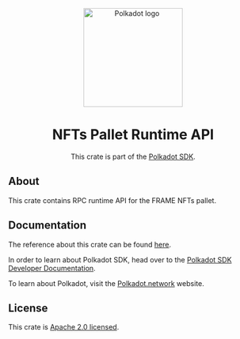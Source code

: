 <div align="center">

<img src="https://raw.githubusercontent.com/paritytech/polkadot-sdk/rzadp/readmes/docs/images/Polkadot_Logo_Horizontal_Pink_BlackOnWhite.png" alt="Polkadot logo" width="200">

# NFTs Pallet Runtime API

This crate is part of the [Polkadot SDK](https://github.com/paritytech/polkadot-sdk/).

</div>

## About

This crate contains RPC runtime API for the FRAME NFTs pallet.

## Documentation

The reference about this crate can be found [here](https://paritytech.github.io/polkadot-sdk/master/pallet_nfts_runtime_api).

In order to learn about Polkadot SDK, head over to the [Polkadot SDK Developer Documentation](https://paritytech.github.io/polkadot-sdk/master/polkadot_sdk_docs/index.html).

To learn about Polkadot, visit the [Polkadot.network](https://polkadot.network/) website.

## License

This crate is [Apache 2.0 licensed](https://spdx.org/licenses/Apache-2.0.html).
